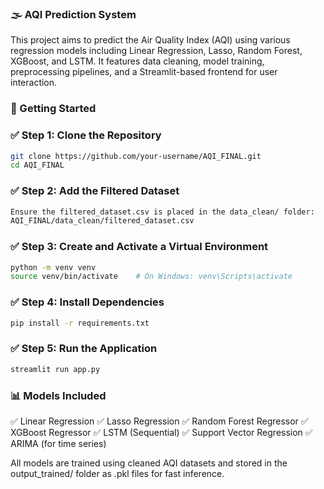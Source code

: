 ### 🌫️ AQI Prediction System
This project aims to predict the Air Quality Index (AQI) using various regression models including Linear Regression, Lasso, Random Forest, XGBoost, and LSTM. It features data cleaning, model training, preprocessing pipelines, and a Streamlit-based frontend for user interaction.

### 🚀 Getting Started
### ✅ Step 1: Clone the Repository

```bash
git clone https://github.com/your-username/AQI_FINAL.git
cd AQI_FINAL
```


### ✅ Step 2: Add the Filtered Dataset

```bash
Ensure the filtered_dataset.csv is placed in the data_clean/ folder:
AQI_FINAL/data_clean/filtered_dataset.csv
```

### ✅ Step 3: Create and Activate a Virtual Environment

```bash
python -m venv venv
source venv/bin/activate    # On Windows: venv\Scripts\activate
```

### ✅ Step 4: Install Dependencies

```bash
pip install -r requirements.txt
```

### ✅ Step 5: Run the Application

```bash
streamlit run app.py
```


### 📊 Models Included

✅ Linear Regression
✅ Lasso Regression
✅ Random Forest Regressor
✅ XGBoost Regressor
✅ LSTM (Sequential)
✅ Support Vector Regression
✅ ARIMA (for time series)

All models are trained using cleaned AQI datasets and stored in the output_trained/ folder as .pkl files for fast inference.
